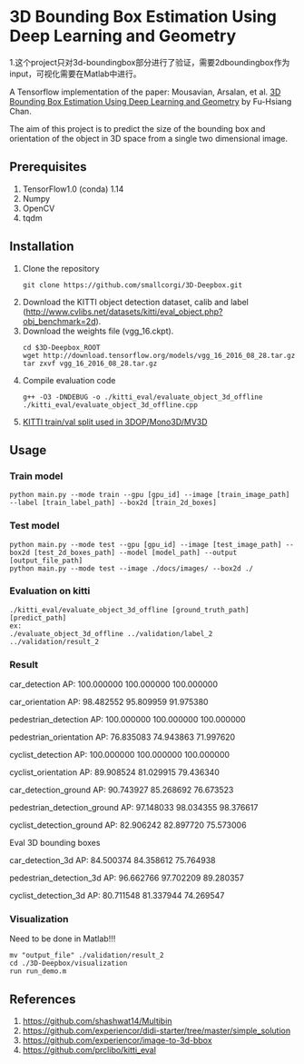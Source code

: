 # 3D Bounding Box Estimation Using Deep Learning and Geometry
1.这个project只对3d-boundingbox部分进行了验证，需要2dboundingbox作为input，可视化需要在Matlab中进行。

A Tensorflow implementation of the paper: Mousavian, Arsalan, et al. [3D Bounding Box Estimation Using Deep Learning and Geometry](https://arxiv.org/abs/1612.00496) by Fu-Hsiang Chan.

The aim of this project is to predict the size of the bounding box and orientation of the object in 3D space from a single two dimensional image.
 
## Prerequisites
1. TensorFlow1.0 (conda) 1.14
2. Numpy
3. OpenCV
4. tqdm

## Installation
1. Clone the repository
   ```Shell
   git clone https://github.com/smallcorgi/3D-Deepbox.git
   ```
2. Download the KITTI object detection dataset, calib and label (http://www.cvlibs.net/datasets/kitti/eval_object.php?obj_benchmark=2d).
3. Download the weights file (vgg_16.ckpt).
   ```Shell
   cd $3D-Deepbox_ROOT
   wget http://download.tensorflow.org/models/vgg_16_2016_08_28.tar.gz
   tar zxvf vgg_16_2016_08_28.tar.gz
   ```
4. Compile evaluation code 
   ```Shell
   g++ -O3 -DNDEBUG -o ./kitti_eval/evaluate_object_3d_offline ./kitti_eval/evaluate_object_3d_offline.cpp
   ```
5. [KITTI train/val split used in 3DOP/Mono3D/MV3D](https://xiaozhichen.github.io/files/mv3d/imagesets.tar.gz)

## Usage

### Train model
   ```Shell
   python main.py --mode train --gpu [gpu_id] --image [train_image_path] --label [train_label_path] --box2d [train_2d_boxes]
   ```

### Test model
   ```Shell
   python main.py --mode test --gpu [gpu_id] --image [test_image_path] --box2d [test_2d_boxes_path] --model [model_path] --output [output_file_path]
   python main.py --mode test --image ./docs/images/ --box2d ./

   ```

### Evaluation on kitti
   ```Shell
   ./kitti_eval/evaluate_object_3d_offline [ground_truth_path] [predict_path]
   ex:
   ./evaluate_object_3d_offline ../validation/label_2 ../validation/result_2
   ```

### Result

car_detection AP: 100.000000 100.000000 100.000000

car_orientation AP: 98.482552 95.809959 91.975380

pedestrian_detection AP: 100.000000 100.000000 100.000000

pedestrian_orientation AP: 76.835083 74.943863 71.997620

cyclist_detection AP: 100.000000 100.000000 100.000000

cyclist_orientation AP: 89.908524 81.029915 79.436340

car_detection_ground AP: 90.743927 85.268692 76.673523

pedestrian_detection_ground AP: 97.148033 98.034355 98.376617

cyclist_detection_ground AP: 82.906242 82.897720 75.573006

Eval 3D bounding boxes

car_detection_3d AP: 84.500374 84.358612 75.764938

pedestrian_detection_3d AP: 96.662766 97.702209 89.280357

cyclist_detection_3d AP: 80.711548 81.337944 74.269547



### Visualization
Need to be done in Matlab!!!
   ```Shell
   mv "output_file" ./validation/result_2
   cd ./3D-Deepbox/visualization
   run run_demo.m
   ```

## References
1. https://github.com/shashwat14/Multibin
2. https://github.com/experiencor/didi-starter/tree/master/simple_solution
3. https://github.com/experiencor/image-to-3d-bbox
4. https://github.com/prclibo/kitti_eval
